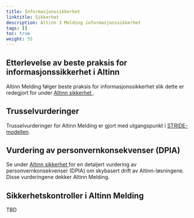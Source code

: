 ```yaml
---
title: Informasjonssikkerhet
linktitle: Sikkerhet
description: Altinn 3 Melding informasjonssikkerhet
tags: []
toc: true
weight: 55
---
```


<!--
{{<children />}}
-->

## Etterlevelse av beste praksis for informasjonssikkerhet i Altinn

Altinn Melding følger beste praksis for informasjonssikkerhet
slik dette er redegjort for under 
[Altinn sikkerhet ](../../security/).


## Trusselvurderinger

Trusselvurderinger for Altinn Melding er gjort med utgangspunkt i 
[STRIDE-modellen](https://en.wikipedia.org/wiki/STRIDE_model).

<!--
  Spoofing:
    2: An attacker could take over the port or socket that the server normally uses.
    3: An attacker could try one credential after another and there's nothing to slow them down (online or offline)
    4: An attacker can anonymously connect, because we expect authentication to be done at a higher level
    5: An attacker can confuse a client because there are too many ways to identify a server
    6: An attacker can spoof a server because identifiers aren't stored on the client and checked for consistency on re-connection (that is, there's no key persistence)
    7: An attacker can connect to a server or peer over a link that isn't authenticated (and encrypted)
    8: An attacker could steal credentials stored on the server and reuse them (for example, a key is stored in a world readable file)
    9: An attacker who gets a password can reuse it (Use stronger authenticators)
    10: An attacker can choose to use weaker or no authentication
    J: An attacker could steal credentials stored on the client and reuse them
    Q: An attacker could go after the way credentials are updated or recovered (account recovery doesn't require disclosing the old password)
    K: Your system ships with a default admin password, and doesn't force a change
    A: You've invented a new Spoofing attack

  Tampering:
    2: An attacker can modify your build system and produce signed builds of your software
    3: An attacker can take advantage of your custom key exchange or integrity control which you built instead of using standard crypto
    4: Your code makes access control decisions all over the place, rather than with a security kernel
    5: An attacker can replay data without detection because your code doesn't provide timestamps or sequence numbers
    6: An attacker can write to a data store your code relies on
    7: An attacker can bypass permissions because you don't make names canonical before checking access permissions
    8: An attacker can manipulate data because there's no integrity protection for data on the network
    9: An attacker can provide or control state information
    10: An attacker can alter information in a data store because it has weak/open permissions or includes a group which is equivalent to everyone ("anyone with a Facebook account")
    J: An attacker can write to some resource because permissions are granted to the world or there are no ACLs
    Q: An attacker can change parameters over a trust boundary and after validation (for example, important parameters in a hidden field in HTML, or passing a pointer to critical memory)
    K: An attacker can load code inside your process via an extension point
    A: You've invented a new Tampering attack

  Repudiation:
    2: An attacker can pass data through the log to attack a log reader, and there's no documentation of what sorts of validation are done
    3: A low privilege attacker can read interesting security information in the logs 
    4: An attacker can alter digital signatures because the digital signature system you're implementing is weak, or uses MACs where it should use a signature
    5: An attacker can alter log messages on a network because they lack strong integrity controls
    6: An attacker can create a log entry without a timestamp (or no log entry is timestamped)
    7: An attacker can make the logs wrap around and lose data
    8: An attacker can make a log lose or confuse security information
    9: An attacker can use a shared key to authenticate as different principals, confusing the information in the logs
    10: An attacker can get arbitrary data into logs from unauthenticated (or weakly authenticated) outsiders without validation
    J: An attacker can edit logs and there's no way to tell (perhaps because there's no heartbeat option for the logging system)
    Q: An attacker can say "I didn't do that," and you'd have no way to prove them wrong
    K: The system has no logs
    A: You've invented a new Repudiation attack

  Information Disclosure:
    2: An attacker can brute-force file encryption because there's no defense in place (example defense, password stretching)
    3: An attacker can see error messages with security sensitive content
    4: An attacker can read content because messages (say, an email or HTTP cookie) aren't encrypted even if the channel is encrypted
    5: An attacker may be able to read a document or data because it's encrypted with a non-standard algorithm
    6: An attacker can read data because it's hidden or occluded (for undo or change tracking) and the user might forget that it's there
    7: An attacker can act as a 'man in the middle' because you don't authenticate endpoints of a network connection
    8: An attacker can access information through a search indexer, logger, or other such mechanism
    9: An attacker can read sensitive information in a file with permissive permissions
    10: An attacker can read information in files or databases with no access controls
    J: An attacker can discover the fixed key being used to encrypt
    Q: An attacker can read the entire channel because the channel (say, HTTP or SMTP) isn't encrypted
    K: An attacker can read network information because there's no cryptography used
    A: You've invented a new Information Disclosure attack

  Denial of Service:
    2: An attacker can make your authentication system unusable or unavailable
    3: An attacker can drain our easily replacable battery (battery, temporary)
    4: An attacker can drain a battery that's hard to replace (sealed in a phone, an implanted medical device, or in a hard to reach location) (battery, persist)
    5: An attacker can spend our cloud budget (budget, persist)
    6: An attacker can make a server unavailable or unusable without ever authenticating but the problem goes away when the attacker stops (server, anonymous, temporary)
    7: An attacker can make a client unavailable or unusable and the problem persists after the attacker goes away (client, auth, persist)
    8: An attacker can make a server unavailable or unusable and the problem persists after the attacker goes away (server, auth, persist)
    9: An attacker can make a client unavailable or unusable without ever authenticating and the problem persists after the attacker goes away (client, anon, persist)
    10: An attacker can make a server unavailable or unusable without ever authenticating and the problem persists after the attacker goes away (server, anon, persist)
    J: An attacker can cause the logging subsystem to stop working 
    Q: An attacker can amplify a Denial of Service attack through this component with amplification on the order of 10 to 1
    K: An attacker can amplify a Denial of Service attack through this component with amplification on the order of 100 to 1
    A: You've invented a new Denial of Service attack

  Elevation of Privilege:
    2: An attacker has compromised a key technology supplier
    3: An attacker can access the cloud service which manages your devices
    4: An attacker can escape from a container or other sandbox
    5: An attacker can force data through different validation paths which give different results
    6: An attacker could take advantage of permissions you set, but don't use
    7: An attacker can provide a pointer across a trust boundary, rather than data which can be validated
    8: An attacker can enter data that is checked while still under their control and used later on the other side of a trust boundary
    9: There's no reasonable way for a caller to figure out what validation of tainted data you perform before passing it to them
    10: There's no reasonable way for a caller to figure out what security assumptions you make
    J: An attacker can reflect input back to a user, like cross site scripting
    Q: You include user-generated content within your page, possibly including the content of random URLs
    K: An attacker can inject a command that the system will run at a higher privilege level
    A: You've invented a new Elevation of Privilege attack
-->

## Vurdering av personvernkonsekvenser (DPIA)

Se under [Altinn sikkerhet ](../../security/) for en detaljert 
vurdering av personvernkonsekvenser (DPIA) om  skybasert drift av Altinn-løsningene. 
Disse vurderingene dekker Altinn Melding.

## Sikkerhetskontroller i Altinn Melding
TBD
<!--
Se [Altinn Melding løsningsarkitektur om sikkerhetskontroller](../solution-architecture/#security-controls).
-->